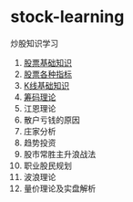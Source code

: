 # stock-learning

炒股知识学习

1. [股票基础知识](./article/1.股票基础知识.md)
2. [股票各种指标](./article/2.股票各种指标.md)
3. [K线基础知识](https://htmlpreview.github.io/?https://github.com/AdvancingStone/stock-learning/blob/master/html/3.K%E7%BA%BF%E5%9F%BA%E7%A1%80%E7%9F%A5%E8%AF%86.html)
4. [筹码理论](./article/4.筹码理论.md)
5. 江恩理论
6. 散户亏钱的原因
7. 庄家分析
8. 趋势投资
9. 股市常胜主升浪战法
10. 职业股民规划
11. 波浪理论
12. 量价理论及实盘解析
